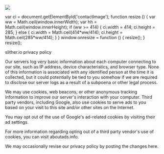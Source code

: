   
  
  
  
![](/s/overlap.png)

var ci = document.getElementById('contactImage'); function resize () { var ww = Math.ceil(window.innerWidth); var hh = Math.ceil(window.innerHeight); if (ww >= 414) { ci.width = 414; ci.height = 285; } else { ci.width = Math.ceil(414\*ww/414); ci.height = Math.ceil(285\*ww/414); } } window.onresize = function () { resize(); } resize();

slither.io privacy policy

Our servers log very basic information about each computer connecting to our site, such as IP address, device characteristics, and browser type. None of this information is associated with any identified person at the time it is collected, but it could potentially be tied to you somehow if we are required to disclose our server logs as a result of a subpoena or other legal process.  
  
We may use cookies, web beacons, or other anonymous tracking information to improve our server's interaction with your computer. Third party vendors, including Google, also use cookies to serve ads to you based on your visit to this site and/or other sites on the Internet.  
  
You may opt out of the use of Google's ad-related cookies by visiting their ad settings.  
  
For more information regarding opting out of a third party vendor's use of cookies, you can visit aboutads.info.  
  
We may occasionally revise our privacy policy by posting the changes here.